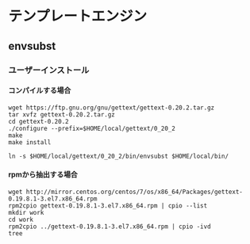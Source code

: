 # テンプレートエンジン

## envsubst

### ユーザーインストール

#### コンパイルする場合

```Shell
wget https://ftp.gnu.org/gnu/gettext/gettext-0.20.2.tar.gz
tar xvfz gettext-0.20.2.tar.gz
cd gettext-0.20.2
./configure --prefix=$HOME/local/gettext/0_20_2
make
make install

ln -s $HOME/local/gettext/0_20_2/bin/envsubst $HOME/local/bin/
```

#### rpmから抽出する場合

```Shell
wget http://mirror.centos.org/centos/7/os/x86_64/Packages/gettext-0.19.8.1-3.el7.x86_64.rpm
rpm2cpio gettext-0.19.8.1-3.el7.x86_64.rpm | cpio --list
mkdir work
cd work
rpm2cpio ../gettext-0.19.8.1-3.el7.x86_64.rpm | cpio -ivd
tree
```
